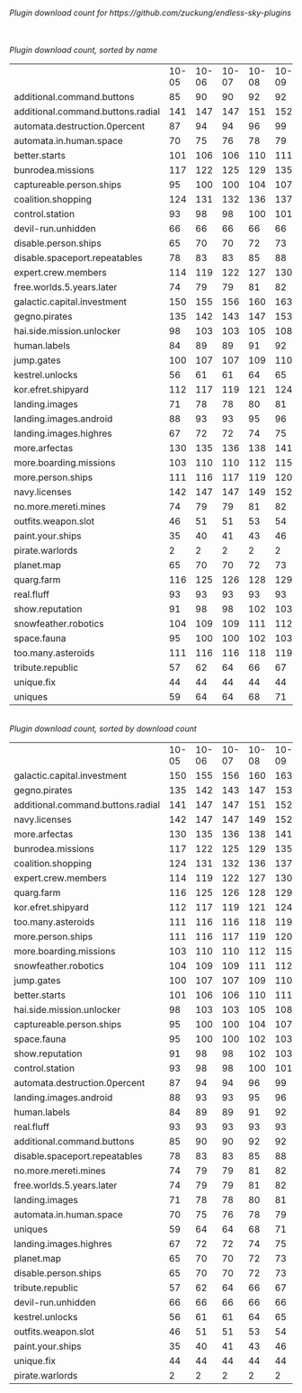 <h6>Plugin download count for https://github.com/zuckung/endless-sky-plugins<br>
<br>
<h6>Plugin download count, sorted by name<br>
<table>
	<tr>
		<td></td>
		<td>10-05</td>
		<td>10-06</td>
		<td>10-07</td>
		<td>10-08</td>
		<td>10-09</td>
		<td>10-10</td>
		<td>10-11</td>
		<td>today +</td>
	</tr>
	<tr>
		<td>additional.command.buttons</td>
		<td>85</td>
		<td>90</td>
		<td>90</td>
		<td>92</td>
		<td>92</td>
		<td>92</td>
		<td>92</td>
		<td></td>
	</tr>
	<tr>
		<td>additional.command.buttons.radial</td>
		<td>141</td>
		<td>147</td>
		<td>147</td>
		<td>151</td>
		<td>152</td>
		<td>156</td>
		<td>156</td>
		<td></td>
	</tr>
	<tr>
		<td>automata.destruction.0percent</td>
		<td>87</td>
		<td>94</td>
		<td>94</td>
		<td>96</td>
		<td>99</td>
		<td>99</td>
		<td>99</td>
		<td></td>
	</tr>
	<tr>
		<td>automata.in.human.space</td>
		<td>70</td>
		<td>75</td>
		<td>76</td>
		<td>78</td>
		<td>79</td>
		<td>79</td>
		<td>79</td>
		<td></td>
	</tr>
	<tr>
		<td>better.starts</td>
		<td>101</td>
		<td>106</td>
		<td>106</td>
		<td>110</td>
		<td>111</td>
		<td>111</td>
		<td>111</td>
		<td></td>
	</tr>
	<tr>
		<td>bunrodea.missions</td>
		<td>117</td>
		<td>122</td>
		<td>125</td>
		<td>129</td>
		<td>135</td>
		<td>139</td>
		<td>141</td>
		<td>+ 2</td>
	</tr>
	<tr>
		<td>captureable.person.ships</td>
		<td>95</td>
		<td>100</td>
		<td>100</td>
		<td>104</td>
		<td>107</td>
		<td>109</td>
		<td>109</td>
		<td></td>
	</tr>
	<tr>
		<td>coalition.shopping</td>
		<td>124</td>
		<td>131</td>
		<td>132</td>
		<td>136</td>
		<td>137</td>
		<td>137</td>
		<td>137</td>
		<td></td>
	</tr>
	<tr>
		<td>control.station</td>
		<td>93</td>
		<td>98</td>
		<td>98</td>
		<td>100</td>
		<td>101</td>
		<td>105</td>
		<td>105</td>
		<td></td>
	</tr>
	<tr>
		<td>devil-run.unhidden</td>
		<td>66</td>
		<td>66</td>
		<td>66</td>
		<td>66</td>
		<td>66</td>
		<td>66</td>
		<td>66</td>
		<td></td>
	</tr>
	<tr>
		<td>disable.person.ships</td>
		<td>65</td>
		<td>70</td>
		<td>70</td>
		<td>72</td>
		<td>73</td>
		<td>73</td>
		<td>73</td>
		<td></td>
	</tr>
	<tr>
		<td>disable.spaceport.repeatables</td>
		<td>78</td>
		<td>83</td>
		<td>83</td>
		<td>85</td>
		<td>88</td>
		<td>91</td>
		<td>91</td>
		<td></td>
	</tr>
	<tr>
		<td>expert.crew.members</td>
		<td>114</td>
		<td>119</td>
		<td>122</td>
		<td>127</td>
		<td>130</td>
		<td>133</td>
		<td>133</td>
		<td></td>
	</tr>
	<tr>
		<td>free.worlds.5.years.later</td>
		<td>74</td>
		<td>79</td>
		<td>79</td>
		<td>81</td>
		<td>82</td>
		<td>82</td>
		<td>82</td>
		<td></td>
	</tr>
	<tr>
		<td>galactic.capital.investment</td>
		<td>150</td>
		<td>155</td>
		<td>156</td>
		<td>160</td>
		<td>163</td>
		<td>167</td>
		<td>167</td>
		<td></td>
	</tr>
	<tr>
		<td>gegno.pirates</td>
		<td>135</td>
		<td>142</td>
		<td>143</td>
		<td>147</td>
		<td>153</td>
		<td>155</td>
		<td>157</td>
		<td>+ 2</td>
	</tr>
	<tr>
		<td>hai.side.mission.unlocker</td>
		<td>98</td>
		<td>103</td>
		<td>103</td>
		<td>105</td>
		<td>108</td>
		<td>108</td>
		<td>110</td>
		<td>+ 2</td>
	</tr>
	<tr>
		<td>human.labels</td>
		<td>84</td>
		<td>89</td>
		<td>89</td>
		<td>91</td>
		<td>92</td>
		<td>92</td>
		<td>94</td>
		<td>+ 2</td>
	</tr>
	<tr>
		<td>jump.gates</td>
		<td>100</td>
		<td>107</td>
		<td>107</td>
		<td>109</td>
		<td>110</td>
		<td>110</td>
		<td>114</td>
		<td>+ 4</td>
	</tr>
	<tr>
		<td>kestrel.unlocks</td>
		<td>56</td>
		<td>61</td>
		<td>61</td>
		<td>64</td>
		<td>65</td>
		<td>65</td>
		<td>65</td>
		<td></td>
	</tr>
	<tr>
		<td>kor.efret.shipyard</td>
		<td>112</td>
		<td>117</td>
		<td>119</td>
		<td>121</td>
		<td>124</td>
		<td>126</td>
		<td>128</td>
		<td>+ 2</td>
	</tr>
	<tr>
		<td>landing.images</td>
		<td>71</td>
		<td>78</td>
		<td>78</td>
		<td>80</td>
		<td>81</td>
		<td>81</td>
		<td>81</td>
		<td></td>
	</tr>
	<tr>
		<td>landing.images.android</td>
		<td>88</td>
		<td>93</td>
		<td>93</td>
		<td>95</td>
		<td>96</td>
		<td>98</td>
		<td>98</td>
		<td></td>
	</tr>
	<tr>
		<td>landing.images.highres</td>
		<td>67</td>
		<td>72</td>
		<td>72</td>
		<td>74</td>
		<td>75</td>
		<td>75</td>
		<td>75</td>
		<td></td>
	</tr>
	<tr>
		<td>more.arfectas</td>
		<td>130</td>
		<td>135</td>
		<td>136</td>
		<td>138</td>
		<td>141</td>
		<td>141</td>
		<td>141</td>
		<td></td>
	</tr>
	<tr>
		<td>more.boarding.missions</td>
		<td>103</td>
		<td>110</td>
		<td>110</td>
		<td>112</td>
		<td>115</td>
		<td>117</td>
		<td>119</td>
		<td>+ 2</td>
	</tr>
	<tr>
		<td>more.person.ships</td>
		<td>111</td>
		<td>116</td>
		<td>117</td>
		<td>119</td>
		<td>120</td>
		<td>124</td>
		<td>124</td>
		<td></td>
	</tr>
	<tr>
		<td>navy.licenses</td>
		<td>142</td>
		<td>147</td>
		<td>147</td>
		<td>149</td>
		<td>152</td>
		<td>152</td>
		<td>152</td>
		<td></td>
	</tr>
	<tr>
		<td>no.more.mereti.mines</td>
		<td>74</td>
		<td>79</td>
		<td>79</td>
		<td>81</td>
		<td>82</td>
		<td>82</td>
		<td>82</td>
		<td></td>
	</tr>
	<tr>
		<td>outfits.weapon.slot</td>
		<td>46</td>
		<td>51</td>
		<td>51</td>
		<td>53</td>
		<td>54</td>
		<td>56</td>
		<td>56</td>
		<td></td>
	</tr>
	<tr>
		<td>paint.your.ships</td>
		<td>35</td>
		<td>40</td>
		<td>41</td>
		<td>43</td>
		<td>46</td>
		<td>48</td>
		<td>50</td>
		<td>+ 2</td>
	</tr>
	<tr>
		<td>pirate.warlords</td>
		<td>2</td>
		<td>2</td>
		<td>2</td>
		<td>2</td>
		<td>2</td>
		<td>2</td>
		<td>2</td>
		<td></td>
	</tr>
	<tr>
		<td>planet.map</td>
		<td>65</td>
		<td>70</td>
		<td>70</td>
		<td>72</td>
		<td>73</td>
		<td>73</td>
		<td>73</td>
		<td></td>
	</tr>
	<tr>
		<td>quarg.farm</td>
		<td>116</td>
		<td>125</td>
		<td>126</td>
		<td>128</td>
		<td>129</td>
		<td>130</td>
		<td>130</td>
		<td></td>
	</tr>
	<tr>
		<td>real.fluff</td>
		<td>93</td>
		<td>93</td>
		<td>93</td>
		<td>93</td>
		<td>93</td>
		<td>93</td>
		<td>93</td>
		<td></td>
	</tr>
	<tr>
		<td>show.reputation</td>
		<td>91</td>
		<td>98</td>
		<td>98</td>
		<td>102</td>
		<td>103</td>
		<td>103</td>
		<td>105</td>
		<td>+ 2</td>
	</tr>
	<tr>
		<td>snowfeather.robotics</td>
		<td>104</td>
		<td>109</td>
		<td>109</td>
		<td>111</td>
		<td>112</td>
		<td>114</td>
		<td>114</td>
		<td></td>
	</tr>
	<tr>
		<td>space.fauna</td>
		<td>95</td>
		<td>100</td>
		<td>100</td>
		<td>102</td>
		<td>103</td>
		<td>107</td>
		<td>107</td>
		<td></td>
	</tr>
	<tr>
		<td>too.many.asteroids</td>
		<td>111</td>
		<td>116</td>
		<td>116</td>
		<td>118</td>
		<td>119</td>
		<td>126</td>
		<td>126</td>
		<td></td>
	</tr>
	<tr>
		<td>tribute.republic</td>
		<td>57</td>
		<td>62</td>
		<td>64</td>
		<td>66</td>
		<td>67</td>
		<td>69</td>
		<td>69</td>
		<td></td>
	</tr>
	<tr>
		<td>unique.fix</td>
		<td>44</td>
		<td>44</td>
		<td>44</td>
		<td>44</td>
		<td>44</td>
		<td>44</td>
		<td>44</td>
		<td></td>
	</tr>
	<tr>
		<td>uniques</td>
		<td>59</td>
		<td>64</td>
		<td>64</td>
		<td>68</td>
		<td>71</td>
		<td>75</td>
		<td>75</td>
		<td></td>
	</tr>
</table>
</h6>
<h6>Plugin download count, sorted by download count<br>
<table>
	<tr>
		<td></td>
		<td>10-05</td>
		<td>10-06</td>
		<td>10-07</td>
		<td>10-08</td>
		<td>10-09</td>
		<td>10-10</td>
		<td>10-11</td>
		<td>today +</td>
	</tr>
	<tr>
		<td>galactic.capital.investment</td>
		<td>150</td>
		<td>155</td>
		<td>156</td>
		<td>160</td>
		<td>163</td>
		<td>167</td>
		<td>167</td>
		<td></td>
	</tr>
	<tr>
		<td>gegno.pirates</td>
		<td>135</td>
		<td>142</td>
		<td>143</td>
		<td>147</td>
		<td>153</td>
		<td>155</td>
		<td>157</td>
		<td>+ 2</td>
	</tr>
	<tr>
		<td>additional.command.buttons.radial</td>
		<td>141</td>
		<td>147</td>
		<td>147</td>
		<td>151</td>
		<td>152</td>
		<td>156</td>
		<td>156</td>
		<td></td>
	</tr>
	<tr>
		<td>navy.licenses</td>
		<td>142</td>
		<td>147</td>
		<td>147</td>
		<td>149</td>
		<td>152</td>
		<td>152</td>
		<td>152</td>
		<td></td>
	</tr>
	<tr>
		<td>more.arfectas</td>
		<td>130</td>
		<td>135</td>
		<td>136</td>
		<td>138</td>
		<td>141</td>
		<td>141</td>
		<td>141</td>
		<td></td>
	</tr>
	<tr>
		<td>bunrodea.missions</td>
		<td>117</td>
		<td>122</td>
		<td>125</td>
		<td>129</td>
		<td>135</td>
		<td>139</td>
		<td>141</td>
		<td>+ 2</td>
	</tr>
	<tr>
		<td>coalition.shopping</td>
		<td>124</td>
		<td>131</td>
		<td>132</td>
		<td>136</td>
		<td>137</td>
		<td>137</td>
		<td>137</td>
		<td></td>
	</tr>
	<tr>
		<td>expert.crew.members</td>
		<td>114</td>
		<td>119</td>
		<td>122</td>
		<td>127</td>
		<td>130</td>
		<td>133</td>
		<td>133</td>
		<td></td>
	</tr>
	<tr>
		<td>quarg.farm</td>
		<td>116</td>
		<td>125</td>
		<td>126</td>
		<td>128</td>
		<td>129</td>
		<td>130</td>
		<td>130</td>
		<td></td>
	</tr>
	<tr>
		<td>kor.efret.shipyard</td>
		<td>112</td>
		<td>117</td>
		<td>119</td>
		<td>121</td>
		<td>124</td>
		<td>126</td>
		<td>128</td>
		<td>+ 2</td>
	</tr>
	<tr>
		<td>too.many.asteroids</td>
		<td>111</td>
		<td>116</td>
		<td>116</td>
		<td>118</td>
		<td>119</td>
		<td>126</td>
		<td>126</td>
		<td></td>
	</tr>
	<tr>
		<td>more.person.ships</td>
		<td>111</td>
		<td>116</td>
		<td>117</td>
		<td>119</td>
		<td>120</td>
		<td>124</td>
		<td>124</td>
		<td></td>
	</tr>
	<tr>
		<td>more.boarding.missions</td>
		<td>103</td>
		<td>110</td>
		<td>110</td>
		<td>112</td>
		<td>115</td>
		<td>117</td>
		<td>119</td>
		<td>+ 2</td>
	</tr>
	<tr>
		<td>snowfeather.robotics</td>
		<td>104</td>
		<td>109</td>
		<td>109</td>
		<td>111</td>
		<td>112</td>
		<td>114</td>
		<td>114</td>
		<td></td>
	</tr>
	<tr>
		<td>jump.gates</td>
		<td>100</td>
		<td>107</td>
		<td>107</td>
		<td>109</td>
		<td>110</td>
		<td>110</td>
		<td>114</td>
		<td>+ 4</td>
	</tr>
	<tr>
		<td>better.starts</td>
		<td>101</td>
		<td>106</td>
		<td>106</td>
		<td>110</td>
		<td>111</td>
		<td>111</td>
		<td>111</td>
		<td></td>
	</tr>
	<tr>
		<td>hai.side.mission.unlocker</td>
		<td>98</td>
		<td>103</td>
		<td>103</td>
		<td>105</td>
		<td>108</td>
		<td>108</td>
		<td>110</td>
		<td>+ 2</td>
	</tr>
	<tr>
		<td>captureable.person.ships</td>
		<td>95</td>
		<td>100</td>
		<td>100</td>
		<td>104</td>
		<td>107</td>
		<td>109</td>
		<td>109</td>
		<td></td>
	</tr>
	<tr>
		<td>space.fauna</td>
		<td>95</td>
		<td>100</td>
		<td>100</td>
		<td>102</td>
		<td>103</td>
		<td>107</td>
		<td>107</td>
		<td></td>
	</tr>
	<tr>
		<td>show.reputation</td>
		<td>91</td>
		<td>98</td>
		<td>98</td>
		<td>102</td>
		<td>103</td>
		<td>103</td>
		<td>105</td>
		<td>+ 2</td>
	</tr>
	<tr>
		<td>control.station</td>
		<td>93</td>
		<td>98</td>
		<td>98</td>
		<td>100</td>
		<td>101</td>
		<td>105</td>
		<td>105</td>
		<td></td>
	</tr>
	<tr>
		<td>automata.destruction.0percent</td>
		<td>87</td>
		<td>94</td>
		<td>94</td>
		<td>96</td>
		<td>99</td>
		<td>99</td>
		<td>99</td>
		<td></td>
	</tr>
	<tr>
		<td>landing.images.android</td>
		<td>88</td>
		<td>93</td>
		<td>93</td>
		<td>95</td>
		<td>96</td>
		<td>98</td>
		<td>98</td>
		<td></td>
	</tr>
	<tr>
		<td>human.labels</td>
		<td>84</td>
		<td>89</td>
		<td>89</td>
		<td>91</td>
		<td>92</td>
		<td>92</td>
		<td>94</td>
		<td>+ 2</td>
	</tr>
	<tr>
		<td>real.fluff</td>
		<td>93</td>
		<td>93</td>
		<td>93</td>
		<td>93</td>
		<td>93</td>
		<td>93</td>
		<td>93</td>
		<td></td>
	</tr>
	<tr>
		<td>additional.command.buttons</td>
		<td>85</td>
		<td>90</td>
		<td>90</td>
		<td>92</td>
		<td>92</td>
		<td>92</td>
		<td>92</td>
		<td></td>
	</tr>
	<tr>
		<td>disable.spaceport.repeatables</td>
		<td>78</td>
		<td>83</td>
		<td>83</td>
		<td>85</td>
		<td>88</td>
		<td>91</td>
		<td>91</td>
		<td></td>
	</tr>
	<tr>
		<td>no.more.mereti.mines</td>
		<td>74</td>
		<td>79</td>
		<td>79</td>
		<td>81</td>
		<td>82</td>
		<td>82</td>
		<td>82</td>
		<td></td>
	</tr>
	<tr>
		<td>free.worlds.5.years.later</td>
		<td>74</td>
		<td>79</td>
		<td>79</td>
		<td>81</td>
		<td>82</td>
		<td>82</td>
		<td>82</td>
		<td></td>
	</tr>
	<tr>
		<td>landing.images</td>
		<td>71</td>
		<td>78</td>
		<td>78</td>
		<td>80</td>
		<td>81</td>
		<td>81</td>
		<td>81</td>
		<td></td>
	</tr>
	<tr>
		<td>automata.in.human.space</td>
		<td>70</td>
		<td>75</td>
		<td>76</td>
		<td>78</td>
		<td>79</td>
		<td>79</td>
		<td>79</td>
		<td></td>
	</tr>
	<tr>
		<td>uniques</td>
		<td>59</td>
		<td>64</td>
		<td>64</td>
		<td>68</td>
		<td>71</td>
		<td>75</td>
		<td>75</td>
		<td></td>
	</tr>
	<tr>
		<td>landing.images.highres</td>
		<td>67</td>
		<td>72</td>
		<td>72</td>
		<td>74</td>
		<td>75</td>
		<td>75</td>
		<td>75</td>
		<td></td>
	</tr>
	<tr>
		<td>planet.map</td>
		<td>65</td>
		<td>70</td>
		<td>70</td>
		<td>72</td>
		<td>73</td>
		<td>73</td>
		<td>73</td>
		<td></td>
	</tr>
	<tr>
		<td>disable.person.ships</td>
		<td>65</td>
		<td>70</td>
		<td>70</td>
		<td>72</td>
		<td>73</td>
		<td>73</td>
		<td>73</td>
		<td></td>
	</tr>
	<tr>
		<td>tribute.republic</td>
		<td>57</td>
		<td>62</td>
		<td>64</td>
		<td>66</td>
		<td>67</td>
		<td>69</td>
		<td>69</td>
		<td></td>
	</tr>
	<tr>
		<td>devil-run.unhidden</td>
		<td>66</td>
		<td>66</td>
		<td>66</td>
		<td>66</td>
		<td>66</td>
		<td>66</td>
		<td>66</td>
		<td></td>
	</tr>
	<tr>
		<td>kestrel.unlocks</td>
		<td>56</td>
		<td>61</td>
		<td>61</td>
		<td>64</td>
		<td>65</td>
		<td>65</td>
		<td>65</td>
		<td></td>
	</tr>
	<tr>
		<td>outfits.weapon.slot</td>
		<td>46</td>
		<td>51</td>
		<td>51</td>
		<td>53</td>
		<td>54</td>
		<td>56</td>
		<td>56</td>
		<td></td>
	</tr>
	<tr>
		<td>paint.your.ships</td>
		<td>35</td>
		<td>40</td>
		<td>41</td>
		<td>43</td>
		<td>46</td>
		<td>48</td>
		<td>50</td>
		<td>+ 2</td>
	</tr>
	<tr>
		<td>unique.fix</td>
		<td>44</td>
		<td>44</td>
		<td>44</td>
		<td>44</td>
		<td>44</td>
		<td>44</td>
		<td>44</td>
		<td></td>
	</tr>
	<tr>
		<td>pirate.warlords</td>
		<td>2</td>
		<td>2</td>
		<td>2</td>
		<td>2</td>
		<td>2</td>
		<td>2</td>
		<td>2</td>
		<td></td>
	</tr>
</table>
</h6>
